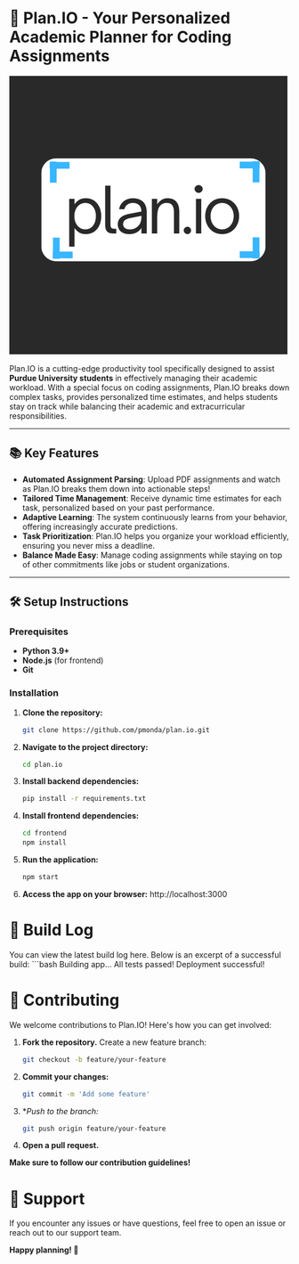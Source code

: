 # 🚀 Plan.IO - Your Personalized Academic Planner for Coding Assignments

![Plan.IO Banner](assets\logo_banner.png)

Plan.IO is a cutting-edge productivity tool specifically designed to assist **Purdue University students** in effectively managing their academic workload. With a special focus on coding assignments, Plan.IO breaks down complex tasks, provides personalized time estimates, and helps students stay on track while balancing their academic and extracurricular responsibilities.

---

## 📚 Key Features

- **Automated Assignment Parsing**: Upload PDF assignments and watch as Plan.IO breaks them down into actionable steps!
- **Tailored Time Management**: Receive dynamic time estimates for each task, personalized based on your past performance.
- **Adaptive Learning**: The system continuously learns from your behavior, offering increasingly accurate predictions.
- **Task Prioritization**: Plan.IO helps you organize your workload efficiently, ensuring you never miss a deadline.
- **Balance Made Easy**: Manage coding assignments while staying on top of other commitments like jobs or student organizations.

---

## 🛠️ Setup Instructions

### Prerequisites
- **Python 3.9+**
- **Node.js** (for frontend)
- **Git**

### Installation

1. **Clone the repository:**
   ```bash
   git clone https://github.com/pmonda/plan.io.git

2. **Navigate to the project directory:**
   ```bash
   cd plan.io

3. **Install backend dependencies:**
   ```bash
   pip install -r requirements.txt

4. **Install frontend dependencies:**
   ```bash
   cd frontend
   npm install

5. **Run the application:**
    ```bash
    npm start

6. **Access the app on your browser:** http://localhost:3000

# 📝 Build Log
You can view the latest build log here. Below is an excerpt of a successful build:
    ```bash
    Building app...
    All tests passed!
    Deployment successful!

# 🌟 Contributing
We welcome contributions to Plan.IO! Here's how you can get involved:

1. **Fork the repository.**
    Create a new feature branch:
    ```bash
    git checkout -b feature/your-feature
2. **Commit your changes:**
    ```bash
    git commit -m 'Add some feature'
3. **Push to the branch:*
    ```bash
    git push origin feature/your-feature
4. **Open a pull request.**

**Make sure to follow our contribution guidelines!**

# 🚨 Support
If you encounter any issues or have questions, feel free to open an issue or reach out to our support team.

**Happy planning! 🎉**
